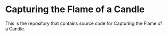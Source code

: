 # Capturing the Flame of a Candle

This is the repository that contains source code for Capturing the Flame of a Candle.
